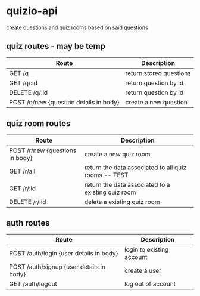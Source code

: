 # quizio-api

create questions and quiz rooms based on said questions

## quiz routes - may be temp

| Route | Description |
|--------------|-------------|
| GET /q | return stored questions |
| GET /q/:id | return question by id |
| DELETE /q/:id | return question by id |
| POST /q/new {question details in body} | create a new question |

## quiz room routes

| Route | Description |
|--------------|-------------|
| POST /r/new {questions in body} | create a new quiz room |
| GET /r/all | return the data associated to all quiz rooms -- TEST |
| GET /r/:id | return the data associated to a existing quiz room |
| DELETE /r/:id | delete a existing quiz room |

## auth routes

| Route | Description |
|--------------|-------------|
| POST /auth/login {user details in body} | login to existing account |
| POST /auth/signup {user details in body} | create a user |
| GET /auth/logout | log out of account |